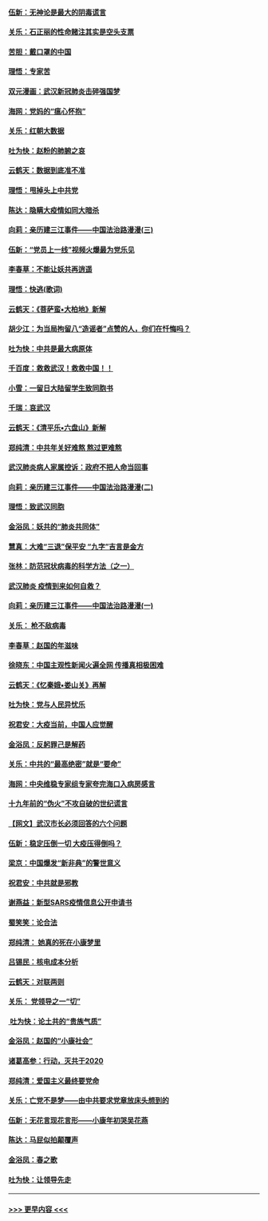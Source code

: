 #### [伍新：无神论是最大的阴毒谎言](../pages/nsc993/n11846129.md?t=02070602) 
#### [关乐：石正丽的性命赌注其实是空头支票](../pages/nsc993/n11846109.md?t=02070602) 
#### [苦胆：戴口罩的中国](../pages/nsc993/n11845576.md?t=02070602) 
#### [理悟：专家苦](../pages/nsc993/n11845564.md?t=02070602) 
#### [双元漫画：武汉新冠肺炎击碎强国梦](../pages/nsc993/n11843320.md?t=02070602) 
#### [海网：党妈的“瘟心怀抱”](../pages/nsc993/n11840740.md?t=02070602) 
#### [关乐：红朝大数据](../pages/nsc993/n11840675.md?t=02070602) 
#### [吐为快：赵粉的肺腑之哀](../pages/nsc993/n11840618.md?t=02070602) 
#### [云鹤天：数据到底准不准](../pages/nsc993/n11840325.md?t=02070602) 
#### [理悟：甩掉头上中共党](../pages/nsc993/n11838826.md?t=02070602) 
#### [陈达：隐瞒大疫情如同大暗杀](../pages/nsc993/n11838771.md?t=02070602) 
#### [向莉：亲历建三江事件——中国法治路漫漫(三)](../pages/nsc993/n11831825.md?t=02070602) 
#### [伍新：“党员上一线”视频火爆最为党乐见](../pages/nsc993/n11838200.md?t=02070602) 
#### [李春草：不能让妖共再逍遥](../pages/nsc993/n11838102.md?t=02070602) 
#### [理悟：快逃(歌词)](../pages/nsc993/n11838083.md?t=02070602) 
#### [云鹤天：《菩萨蛮▪大柏地》新解](../pages/nsc993/n11838059.md?t=02070602) 
#### [胡少江：为当局拘留八“造谣者”点赞的人，你们在忏悔吗？](../pages/nsc993/n11836801.md?t=02070602) 
#### [吐为快：中共是最大病原体](../pages/nsc993/n11836748.md?t=02070602) 
#### [千百度：救救武汉！救救中国！！](../pages/nsc993/n11836145.md?t=02070602) 
#### [小雪：一留日大陆留学生致同胞书](../pages/nsc993/n11834624.md?t=02070602) 
#### [千瑞：哀武汉](../pages/nsc993/n11833647.md?t=02070602) 
#### [云鹤天：《清平乐▪六盘山》新解](../pages/nsc993/n11833611.md?t=02070602) 
#### [郑纯清：中共年关好难熬 熬过更难熬](../pages/nsc993/n11833489.md?t=02070602) 
#### [武汉肺炎病人家属控诉：政府不把人命当回事](../pages/nsc993/n11833205.md?t=02070602) 
#### [向莉：亲历建三江事件——中国法治路漫漫(二)](../pages/nsc993/n11829102.md?t=02070602) 
#### [理悟：致武汉同胞](../pages/nsc993/n11831522.md?t=02070602) 
#### [金浴凤：妖共的“肺炎共同体”](../pages/nsc993/n11829448.md?t=02070602) 
#### [慧真：大难“三退”保平安 “九字”吉言是金方](../pages/nsc993/n11829501.md?t=02070602) 
#### [张林：防范冠状病毒的科学方法（之一）](../pages/nsc993/n11828618.md?t=02070602) 
#### [武汉肺炎 疫情到来如何自救？](../pages/nsc993/n11827632.md?t=02070602) 
#### [向莉：亲历建三江事件——中国法治路漫漫(一)](../pages/nsc993/n11827190.md?t=02070602) 
#### [关乐： 枪不敌病毒](../pages/nsc993/n11826746.md?t=02070602) 
#### [李春草：赵国的年滋味](../pages/nsc993/n11826321.md?t=02070602) 
#### [徐晓东：中国主观性新闻火遍全网 传播真相极困难](../pages/nsc993/n11826508.md?t=02070602) 
#### [云鹤天：《忆秦娥▪娄山关》再解](../pages/nsc993/n11824682.md?t=02070602) 
#### [吐为快：党与人民异忧乐](../pages/nsc993/n11824660.md?t=02070602) 
#### [祝君安：大疫当前，中国人应觉醒](../pages/nsc993/n11821946.md?t=02070602) 
#### [金浴凤：反躬罪己是解药](../pages/nsc993/n11820280.md?t=02070602) 
#### [关乐：中共的“最高绝密”就是“要命”](../pages/nsc993/n11816946.md?t=02070602) 
#### [海网：中央维稳专家组专家夸完海口入病房感言](../pages/nsc993/n11815138.md?t=02070602) 
#### [十九年前的“伪火”不攻自破的世纪谎言](../pages/nsc993/n11813238.md?t=02070602) 
#### [【网文】武汉市长必须回答的六个问题](../pages/nsc993/n11813848.md?t=02070602) 
#### [伍新：稳定压倒一切 大疫压得倒吗？](../pages/nsc993/n11812634.md?t=02070602) 
#### [梁京：中国爆发“新非典”的警世意义](../pages/nsc993/n11812554.md?t=02070602) 
#### [祝君安：中共就是邪教](../pages/nsc993/n11812431.md?t=02070602) 
#### [谢燕益：新型SARS疫情信息公开申请书](../pages/nsc993/n11808840.md?t=02070602) 
#### [蜀笑笑：论合法](../pages/nsc993/n11808064.md?t=02070602) 
#### [郑纯清： 她真的死在小康梦里](../pages/nsc993/n11806623.md?t=02070602) 
#### [吕锡民：核电成本分析](../pages/nsc993/n11806284.md?t=02070602) 
#### [云鹤天：对联两则](../pages/nsc993/n11805957.md?t=02070602) 
#### [关乐： 党领导之一“切”](../pages/nsc993/n11804505.md?t=02070602) 
#### [ 吐为快：论土共的“贵族气质”](../pages/nsc993/n11804490.md?t=02070602) 
#### [金浴凤：赵国的“小康社会”](../pages/nsc993/n11804452.md?t=02070602) 
#### [诸葛高参：行动，灭共于2020](../pages/nsc993/n11804120.md?t=02070602) 
#### [郑纯清：爱国主义最终要党命](../pages/nsc993/n11802197.md?t=02070602) 
#### [关乐：亡党不是梦——由中共要求党章放床头想到的](../pages/nsc993/n11802156.md?t=02070602) 
#### [伍新：无花言现花言形——小康年初哭吴花燕](../pages/nsc993/n11800044.md?t=02070602) 
#### [陈达：马屁似拍颠覆声](../pages/nsc993/n11800010.md?t=02070602) 
#### [金浴凤：春之歌](../pages/nsc993/n11797687.md?t=02070602) 
#### [吐为快：让领导先走](../pages/nsc993/n11797512.md?t=02070602) 

----
#### [ >>> 更早内容 <<< ](../indexes/nsc993-earlier.md)
